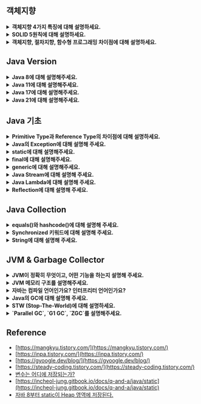 <!--
<details>
  <summary><b></b></summary>

  ---

  <details>
    <summary></summary>
  </details>
</details> 
-->

## 객체지향
<details>
  <summary><b>객체지향 4가지 특징에 대해 설명하세요.</b></summary>

  - 객체지향 4가지 특성 중 적용한 특성이 있나요?
  - 오버로딩과 오버라이딩 차이점에 대해 설명하세요.
  - 클래스, 객체, 인스턴스 차이에 대해 설명하세요.
  - 접근 제어자에 대해 설명하세요.
  - 추상 클래스와 인터페이스 차이점에 대해 설명하세요.
  - 본인은 어떤 기준으로 추상 클래스와 인터페이스를 사용하는지 알려주세요.
</details>
<details>
  <summary><b>SOLID 5원칙에 대해 설명하세요.</b></summary>

  - SOLID 원칙에서 가장 중요하다고 생각하는 원칙이 있나요?
  - DIP를 적용해본 경험이 있나요?
</details>
<details>
  <summary><b>객체지향, 절차지향, 함수형 프로그래밍 차이점에 대해 설명하세요.</b></summary>

  - 자바의 함수형 프로그래밍 예시를 설명하세요.
  - 일급 객체에 대해 설명하세요.
</details>

## Java Version

<details>
  <summary><b>Java 8에 대해 설명해주세요.</b></summary>

</details>
<details>
  <summary><b>Java 11에 대해 설명해주세요.</b></summary>

</details>

<details>
  <summary><b>Java 17에 대해 설명해주세요.</b></summary>

</details>

<details>
  <summary><b>Java 21에 대해 설명해주세요.</b></summary>

  - Virtual Thread에 대해 설명해주세요.
</details>

## Java 기초

<details>
  <summary><b>Primitive Type과 Reference Type의 차이점에 대해 설명하세요.</b></summary>

  - Wrapper Class에 대해 설명하세요.
  - Call By Reference와 Call By Value에 대해 설명하세요.
</details>
<details>
  <summary><b>Java의 Exception에 대해 설명해 주세요.</b></summary>

  ![image](https://github.com/HyuckJuneHong/Tech-Interview/assets/31675711/56efe881-6e81-4275-8d1b-d55b7c674c34)
  > [그림 출처](https://velog.io/@agugu95/java-exception-and-error)

  ---

  <details>
    <summary>프로그래밍의 오류 종류는 무엇이 있을까요?</summary>

    - 컴파일 에러
      - 컴파일 시 발생하는 에러입니다.
      - 컴파일 단계에서 오류 발견 시, 컴파일러가 에러 메시지를 출력해주는 에러를 말합니다.
    - 런타임 에러
      - 실행 시 발생하는 에러입니다.
      - 컴파일 문제가 없더라도, 프로그램 실행 중에 에러가 발생해 잘못된 결과를 얻거나, 
        외부적인 요인으로 프로그램이 비정상 종료되는 에러를 말합니다.
    - 논리적 에러
      - 실행은 되지만, 의도와 다르게 동작하는 에러입니다.
      - 일종의 버그라고 할 수 있습니다.
      - 실행 및 작동에 아무 문제가 없지만, 결과가 예상과 다른 에러입니다.
  </details>
  <details>
    <summary>Error와 Exception의 차이점에 대해 설명해주세요.</summary>

    자바에서의 오류는 프로그램 실행 중 어떤 원인에 의해 오작동 혹은 비정상 종료되는 경우를 프로그램 오류라고 합니다.
    자바에서 이 오류가 Error(에러)와 Exception(예외)로 나뉘는데, 메모리 부족같은 복구할 수 없는 오류를 에러라고 하고
    NPE와 같이, 예측해서 상황에 맞게 처리할 수 있는 오류를 예외라고 합니다.
    
    - 에러(Error)
      - 시스템이 종료되어야할 수준과 같이 수습할 수 없는 심각한 문제입니다.
      - 이는 개발자가 미리 예측하여 방지할 수 없습니다.
      - Ex) StackOverflowError : 호출의 깊이가 깊어지거나, 재귀가 지속되어 stack overflow 발생 시, 던지는 에러입니다.
      - Ex) OutOfMemoryError : JVM이 할당한 메모리 부족으로 더 이상 객체를 할당할 수 없을 때 던지는 에러입니다.
                               이는, GC에 의해 추가적인 메모리가 확보되지 못하는 상황이기도 합니다.
    - 예외(Exception)
      - 이는 개발자가 미리 예측해서 상황에 맞는 예외처리를 할 수 있습니다.
      - 예외는 오류와 다르게 개발자가 임의로 예외를 던질 수 있습니다.
      - 예외는 RuntimeException과 Exception으로 나뉩니다.
      - Ex) NullPointerException : 객체가 필요한 경우에 null을 사용하려고 시도한 경우 던지는 예외입니다.
      - Ex) IllegalArgumentException : 메서드가 허가되지 않거나 부적절한 Argument를 받았을 때, 던지는 예외입니다.
    
    - 공통점
      - 오류나 예외 모두 Object 클래스를 상속 받는 Throwable 클래스를 상속 받습니다.
      - Throwable 객체는 오류나 예외에 대한 메시지를 담고, 예외가 연결될 때 해당 예외의 정보를 기록합니다.
        이를 위해, Throwable 클래스에는 getMessage()와 printStackTrace() 함수가 구현되어 있습니다.
  </details>
  <details>
    <summary>CheckedException, UncheckedException 의 차이에 대해 설명해 주세요.</summary>

    - CheckedException (컴파일 에외 클래스들)
      - 예외 처리하지 않을 시, 컴파일되지 않기 때문에, 예외 처리가 필수입니다.
      - JVM 외부와 통신(네트워크, 파일 시스템 등) 시, 주로 사용됩니다.
      - RuntimeException을 상속받지 않는 모든 예외를 말합니다.
      - Ex) IOExceptiom, SQLException 등
    - UncheckedException (런타임 예외 클래스들)
      - 예외 처리하지 않아도, 컴파일이 가능합니다.
      - RuntimeException을 상속받는 모든 예외입니다.
      - Ex) NPE, IndexOutOfBoundException 등
  </details>
  <details>
    <summary>예외 처리(Exception Handling)를 하는 방법에 대해 설명해 주세요.</summary>

    - `try-catch`문으로 감싸서 복구 및 전환하거나, Throws로 던져서 회피하여 처리할 수 있습니다.
      1. 예외 복구 전략 : try-catch를 사용해 예외가 발생해도 애플리케이션이 정상적으로 동작할 수 있도록 처리하는 전략
      2. 예외 회피 전략 : 예외 발생 시, throws를 활용해 호출된 부분으로 예외를 던져서 회피하는 전략
      3. 예외 전환 전략 : Checked Exception을 명확하게 어떤 문제가 발생하는 지 Unchecked Exception으로 전환하는 전략
  </details>
  <details>
    <summary>try-with-resource에 대해 설명하세요.</summary>

    try-with-resource는 try 블록이 끝날 때, 자동으로 자원을 해제해주는 기능입니다.

    - 보통 DB, Network, File 등과 같은 자원을 사용 후 자원을 해제해야 하는데, 실수 및 에러로 인해, 자원이 해제되지 않을 수 있습니다.
    - 이 `try-with-resource`문을 이용하면, try 블록이 끝나자마자 자동으로 할당된 자원을 해제해 줍니다.
    - 단, `try-with-resource`을 사용하려면, AutoCloseable 인터페이스를 구현하고 있어야 합니다.

    - 특징
      - 자원 반납에 의해 코드가 복잡해지던 문제를 해결
      - 실수 및 에러로 인해 자원을 반납하지 못하던 문제 해결
      - 에러 스택 트레이스가 누락되던 문제 해결
      - Java 7에 도입
  </details>
  <details>
    <summary>AutoCloseable, Closeable 차이점에 대해 설명하세요.</summary>

    이 둘은 거의 똑같은데, Closeable은 IOException으로 범위가 더 좁습니다. 
    하지만 Closeable이 AutoCLoseable보다 더 오래된 인터페이스입니다.
    때문에, Closeable 인터페이스 부모 인터페이스인 AutoCloseable을 추가함으로써, 
    하위 호환성을 달성함과 동시에 변경 작업에 대한 수고를 덜었습니다.
    만약, Closeable을 부모로 만들었다면, 기존에 이를 사용하던 클래스들을 모두 AutoCloseable로 수정해야 합니다.

    - Closeable
      - backward compatiblity를 유지하기 위해 남아 있습니다.
      - JDK 5에 도입되었습니다.
      - `void close() throws IOException`
      - AutoCloseable의 자식 인터페이스입니다.      
    - AutoCloseable
      - try-with-resources statement를 위해 도입 되었습니다.
      - JDK 7에 도입되었습니다.
      - `void close() throws Exception`
      - Closeable의 부모 인터페이스입니다.
  </details>
  <details>
    <summary>JVM에서 예외 처리하는 흐름을 설명하세요.</summary>

    1. 예외 발생
      - JVM은 예외 객체를 생성하고 예외를 발생시킨 메서드의 호출 스택을 추적합니다.
    2. 예외 객체 전파
      - JVM은 예외를 발생시킨 메서드에서 예외 처리 코드를 찾고, 없는 경우 예외 객체를 호출 스택에서 상위 메서드로 전파합니다.
      - 예외 처리 코드 : 프로그램의 갑작스런 종료를 막고, 정상 실행을 유지할 수 있는 코드, 예를 들어 try-catch
    3. 예외 처리
      - 예외 객체가 상위로 전파되면 catch 블록을 찾고 없다면, 예외를 다시 상위 메서드로 전파합니다.
    4. 예외 처리 실패
       - 상위에서도 catch가 없으면 JVM은 처리하지 못한 것으로 판단하고 해당 예외를 처리할 수 있는 DefaultExceptionHandler를 호출합니다.
    5. DefaultExceptionHandler 실행
       - 예외 객체에 대한 정보, 예외를 처리하거나 스냅샷 정보를 수집해 디버깅을 위한 정보로 제공합니다.   
  </details>
  <details>
    <summary>예외처리가 성능에 큰 영향을 미치나요? 만약 그렇다면, 어떻게 하면 부하를 줄일 수 있을까요? (답변 미작성)</summary>
  </details>

  ---
</details>
<details>
  <summary><b>static에 대해 설명해주세요.</b></summary>

  - 공유되는 변수나 메서드를 정의할 때 사용되는 키워드입니다. 즉, 정적(=클래스) 멤버인 정적 필드나 정적 메서드를 정의할 때 사용됩니다.
  - static은 런타임 시, 클래스 로더에 의해서 Method Area 혹은 Heap 영역에 클래스 메타 데이터 및 정적 변수로 적재됩니다.
  - Static 객체는 Java 8이전에 Permanent 영역, 이후에는 Heap 영역에서 관리됩니다.
  - 대부분의 static은 런타임에 적재되고 프로그램 종료까지 GC 대상이 아니지만, Java 8 이후부터 Static 객체는 Heap 영역에 저장되고 <br/>
    주소값은 metaspace에서 관리되기 때문에, 참조를 잃은 Static 객체는 GC 대상이 될 수 있습니다.

  ---

  <details>
    <summary>인스턴스 변수, static 변수와 static 메서드를 비교해 주세요.</summary>

    - 인스턴스 변수(non-static 변수)
      - 클래스 내에 선언된 변수를 말합니다.
      - 객체 생성 시마다 매번 새로운 변수가 생성됩니다.
      - 클래스 변수와 달리 공유되지 않습니다.
    - static 변수
      - 특정 클래스에서 공용으로 함께 사용할 수 있는 변수를 만들고자 하는 경우 사용됩니다.
      - 힙 영역이 아닌, 메서드 영역에 저장되며, 클래스 당 단 하나만 생성됩니다.
      - 접근의 경우 클래스, 인스턴스 둘 다 가능하지만, 클래스 접근을 권장합니다.
    - static 메서드
      - 인스턴스 변수가 별도로 필요하지 않고, 단순히 기능만 제공할 때 사용됩니다.
      - static 메서드 내에서는 static method와 static 변수만 사용 가능합니다.
  </details>
  <details>
    <summary>static 사용을 왜 지양해야 할까요?</summary>

    - `메모리가 낭비`됩니다.
      - 대부분의 static은 프로그램 실행 시점에 메모리에 할당하며, 프로그램 종료 시점까지 메모리에서 해제되지 않기 때문입니다.
    - `별도의 동기화 전략을 수립`해야 합니다.
      - static은 전역에서 접근이 가능하기 때문입니다.
      - 전역에서 접근 가능하므로, 가변보다는 불변으로 선언하는 것이 좋습니다.
      - 만약, 동시성을 제어해 Thread-safe하게 구현한다면 성능이 떨어지게 됩니다.
    - `런타임 다형성이 불가능`합니다.
      - static으로만 이뤄진 메서드를 사용하는 객체는 메모리를 할당해서 사용하지 않고 해당 메서드에 바로 접근하여 호출하기 때문입니다.
    - `객체 상태를 이용할 수 없습니다.`
      - 대부분 static은 프로그램 실행 시점에 메모리에 올라가므로, 정적 메서드 안에서 초기화되지 않은 필드를 사용하면, 문제가 생길 수 있습니다. 
        즉, 정적 메서드 안에선 정적 변수만 사용할 수 있습니다.
      - 반대로, 정적 메서드가 아닌 일반 메서드들은 객체 내의 상태를 통해 메서드를 구현해줄 수 있으므로 상태에 따라 다양한 구현이 가능합니다.
        즉, 객체 내에 정적 메서드가 많을 수록 외부 값에 의존하는 수동적인 객체가 됩니다.
    - `테스트하기가 어렵습니다.`
      - 정적 변수는 전역으로 관리되기 때문에, 프로그램 전체에서 이 필드에 접근하고 수정할 수 있습니다.
        즉, 해당 필드를 추론하기 어려워 테스트하기가 까다롭습니다.
  </details>
  <details>
    <summary>그렇다면, static은 어떤 시점에 사용해야 하고, 사용 시, 어떤 이점을 얻을 수 있나요?</summary>

    - 자주 사용되는 상수를 정의할 때 사용할 수 있습니다.
      - `private static final` 키워드를 이용해 불변 변수인 상수를 정의하여 메모리를 아낄 수 있습니다.
    - 유틸리티 클래스를 정의할 때 사용할 수 있습니다.
      - 인스턴스 메서드와 인스턴스 변수를 제공하지 않고, 데이터 처리만을 위한 정적 메서드인 유틸리티 클래스를 정의하여 유용하게 사용할 수 있습니다.
      - 즉, 객체 상태가 필요 없고 여러 객체에서 데이터를 처리하는 공통 로직이 필요할 때 사용할 수 있습니다.
      - 예를 들어, Java의 Math Class는 상수 외에 인스턴스 변수가 하나도 없고 오로지 계산을 위한 정적 메서드만 제공합니다.
  </details>
  <details>
    <summary>static이 저장되는 위치는 어디인가요?</summary>

    static으로 선언된 변수는 Class Variables 영역에 저장됩니다.
    만약, final이 함께 사용된다면, Constant Pool에 값이 복사되어 값 조회 시, 바로 조회하기 때문에, 성능을 높여줍니다.

    - Java 8 이전
      - 8 이전의 Heap을 보면 Permanent 영역이 존재하고 이 안에 클래스 메타 데이터, 정적 변수 등이 저장됩니다.
      - 이때, Permanent 영역은 Method Area에 해당하므로 Java 8 이전의 static 변수는 메소드 영역에 저장되는 것이 맞습니다.
    - Java 8 이후
      - 8 이후 힙은 Permanent 영역이 사라지고 해당 영역에서 관리하던 클래스 메타 데이터는 Heap 외부의 Metaspace라는
        네이티브 메모리에 관리되도록 바뀌었고, String Pool과 클래스 정적 변수는 Heap 영역에서 관리되도록 바뀌었습니다.
      - 즉, Java 8 이후부터 static은 Heap 영역에서 관리됩니다. (참고: string pool은 Java 7부터)

    - Permanent 영역
      - 클래스 내부의 메타 데이터를 저장하는 영역
      - Heap 영역에 속하며, Class, Method Meta Data, Static Object, Variable, Constant Pool 등을 관리
      - Java 8 이전에는 Method Area로 사용.
      - Java 8 이후 이 영역은 사라지고 Metaspace 영역으로 대체
    - Metaspace 영역
      - Java 8부터 생긴 영역으로 Permanent 영역이 관리하던 정보를 저장.
      - Permanent 영역과는 다르게 Native Memory 영역으로서 JVM이 아닌 OS에서 관리
      - Method Area이 이 영역에 속한다.

    - Class Metadata
      - Method Area에 저장되는 정보 단위
      - Class Metadata가 저장되는 Method Area(Metaspace)는 Heap 영역에서 관리되기 때문에, 
        static 변수를 참조하지 않는 상황이 오면 GC 대상이 될 수 있습니다.
      - 즉, Class Metadata가 GC 대상이 되면, 자동적으로 static 변수들도 GC 대상이 됩니다.
    - Method Area에 저장되는 정보
      - Type 정보 : name, sub class name, modifier 등
      - Field 정보 : type, modifier 등
      - Method 정보 : Construtor를 포함한 모든 메소드 메타 데이터
      - Runtime Constant Pool : Type, Field, Method의 모든 레퍼런스 정보
                                JVM은 이 영역을 통해, 실제 메모리 상 주소를 찾아 참조합니다.
      - Class Variable : static 키워드로 선언된 변수를 저장합니다. 
                         클래스 변수를 관리하는 곳이기 때문에, 모든 인스턴스에 공유되며 인스턴스 없이 접근이 가능합니다.
                         final static 변수는 상수로 치환되어 Method Area의 Constant Pool에 값을 복사합니다.
                         클래스를 사용하기 이전에 이 변수들은 미리 메모리를 할당 받습니다.
  </details>
  <details>
    <summary>static 키워드 동작 흐름을 설명해주세요.</summary>

    [정리]
      1-1. static만 선언된 경우 Class Variables 영역에 값을 참조합니다.
      1-2. static만 선언된 경우 동시성 이슈가 발생할 수 있습니다.
      1-3. thread-safe하게 한다면 성능 이슈가 발생합니다.
  
      2-1. static과 final로 선언된 경우, Constant pool 영역에 값을 참조합니다.
      2-2. thread-safe하고 성능 이슈도 발생하지 않게 됩니다.

      3-1. Constant Pool에 복사된 값이 수정이 일어나면 Class Metadata를 갱신해야하기 때문에, 가변 변수는 따로 관리합니다.
      3-2. lazy-loading으로 static 변수 초기화 시점을 조절해 메모리를 효율적으로 사용할 수 있습니다.

    [static 키워드만 사용된 변수 호출 동작 흐름]
      - 메모리 할당 및 초기화 단계
        1. 클래스로더에 의해 메모리를 할당받고 static initializer에 의해 값을 초기화합니다.
        2. 메모리 영역의 Class Variable 영역에 변수값이 저장됩니다.
        3. 클래스의 Constant Pool에 Class Variable의 참조 값이 저장됩니다.
      - 호출 단계
        1. Constant Pool의 메모리 공간의 시작 지점을 조회합니다.
        2. Constant Pool에 저장된 참조 값을 읽습니다.
        3. Class Variables에서 실제 값을 읽습니다.
    [static과 final 키워드가 사용된 변수 호출 동작]
      - 메모리 할당 및 초기화 단계
        1. 선언된 변수는 메모리를 할당받고 static initializer에 의해 값을 초기화합니다.
        2. 메모리 영역의 Class Variable 영역에 실제 값이 저장됩니다.
        3. 클래스의 Constant Pool에 Class Variable의 실제 값이 복사됩니다.
      - 호출 단계
        1. Constant Pool의 메모리 공간의 시작 지점을 조회합니다.
        2. Constant Pool에 저장된 실제 값을 읽습니다.
    [왜, 차이가 발생할까?]
      - Constant Pool에 복사된 값을 수정하는 연산이 진행되면, Class Metadata를 갱신해야 하고,
        데이터 정합성을 위해 생기는 락에 의해 성능이 떨어질 수 있기 때문입니다.
      - 즉, 변경 가능성이 있는 변수를 따로 관리한다고 볼 수 있습니다.
    [static 변수가 바로 초기화되지 않는 상황]
      - static 변수들이 초기화되는 시점은 항상 클래스의 인스턴스가 생성되는 시점이라고 볼 수 없습니다.
        즉, static 변수를 Lazy Loading해 효율적으로 메모리를 사용할 수 있습니다.
      - 예를 들어, static 메서드는 호출 시점에 초기화되는 방식을 이용해 static variables가 선언된 inner class 인스턴스 생성을 제어하면,
        static 변수의 초기화 시점을 원하는 순간으로 조절할 수 있습니다.
  </details>
  <details>
    <summary>Java 8이후로 Heap의 Permanent(PermGen) 영역이 Native Memory 영역의 Metaspace로 대체된 이유는? </summary>
    
    - 결론부터 말씀드리면, OOM(OutOfMemory) 에러의 발생 가능성을 줄이기 위해서입니다.
    - PermGen은 고정 메모리 사이즈를 가지고 있기 때문에, MAX 값이 반드시 설정해야 해서 메모리 관리의 불편함이 있었습니다.
      만약, MAX 값을 설정하지 않으면 Default 값이 설정됩니다.
    - 어쨌든, 이 MAX 값을 넘어서는 순간, OOM이 발생하는데, 이 문제점을 해결하기 위해 Metaspace로 대체된 것입니다.
    - Metaspace의 메모리 MAX 값은 기본값이 64 bit Integer의 최댓값이기 때문에, 특별한 경우가 아닌 이상 신경쓰지 않아도 됩니다.
  </details>
  <details>
    <summary>컴파일 과정에서 static 이 어떻게 처리되는지 설명해주세요.</summary>

    - static 키워드가 붙은 멤버는 클래스 로딩 시점(런타임 시점)에 메모리에 할당됩니다.
    - 이는 컴파일 과정에서 이뤄지는 것이 아닌 JVM이 클래스를 로딩하고 초기화하는 과정에서 이뤄집니다.
    - static 키워드가 붙은 멤버는 클래스 레벨에서 관리되기 때문에, 해당 클래스의 모든 인스턴스에서 동일한 멤버에 접근할 수 있습니다.
  </details>
  <details>
    <summary>main 메서드가 static인 이유를 아시나요?</summary>
    
    - 프로그램 실행 순간에 메모리에 할당되어야 하고 GC의 정리 대상이 되어서는 안되기 때문입니다.
  </details>
  
  ---
</details>
<details>
  <summary><b>final에 대해 설명해주세요.</b></summary>

  - 자바에서 불변성을 확보할 수 있도록 제공하는 키워드입니다.
    - final Variables, Arguments : 불변값이 되도록 합니다.
    - final Class : 상속받지 못하도록 합니다.
    - final Method : 오버라이딩이 되지 못하도록 합니다.
    
  ---
  
  <details>
    <summary>final 키워드를 사용하면, 어떤 이점이 있나요?</summary>

    - 최초 할당 후 해당 값을 변경할 수 없어 안정성을 높이고, 버그를 방지할 수 있습니다.
  </details>
  <details>
    <summary>Effective Final 키워드에 대해 아시나요?</summary>

    - 변수에 final 키워드를 사용하지 않아도 초기화 후 변경되지 않는 변수라면, 컴파일러가 final 변수로 인식하는 것을 말합니다.
    - 이는 Lambda가 final을 명시하지 않은 지역 변수를 사용할 수 있도록 하기 위해 Java 8이후로 도입된 기능입니다.
  </details>
  <details>
    <summary>익명 클래스나 람다 표현식에서 외부 지역변수를 참조할 때, final 혹은 effective final이어야 하는 이유가 있나요?</summary>

    - 멀티 스레드에서는 지역 변수를 사용하는 스레드와 람다식을 사용하는 스레드가 다를 수 있습니다.
      예를 들어, 지역변수는 클래스 변수나 인스턴스 변수와는 달리, 각 스레드의 스택 프래임에 독립적으로 생성됩니다.
      즉, 다른 스레드를 사용하는 람다식에선 해당 지역변수의 최신값을 동기화할 수 있어서 변경 가능성이 없어야 합니다.
  </details>
  <details>
    <summary>final은 완벽한 불변을 보장하나요?</summary>

    - 아닙니다. final은 변수의 재할당은 막지만, 참조하고 있는 객체 내부 상태의 불변은 보장하지 못합니다.
      예를 들어, final 키워드로 ArrayList 타입의 변수를 선언해도 add() 메서드를 통해 내부에 값을 추가할 수 있습니다.
  </details>
  <details>
    <summary>그렇다면, 어떻게 불변성을 보장할까요?</summary>

    - 객체의 경우에는 생성자를 통해 값을 주입받도록 합니다.
    - 컬렉션의 경우에는 Unmodifiable Collection을 활용하거나 직접 복사해서 사용하는 것도 하나의 방법입니다.
  </details>
  <details>
    <summary>컴파일 과정에서, final 키워드는 다르게 취급되나요?</summary>

    - final 키워드가 붙은 변수는 컴파일러에 의해 한 번만 초기화될 수 있음을 표시하는 것입니다.
      즉, 이는 불변성을 보장하는 키워드입니다. 
    - 예를 들어, 해당 키워드 사용 시, 해당 변수가 한 번 초기화 된 후 다시 값을 변경하는 코드가 있는 지 검사 후,
      있다면 컴파일 에러가 발생합니다.
  </details>
  <details>
    <summary>finally와 finalize 용어도 간단하게 설명해주세요.</summary>

    - finally는 try-catch 블록이 종료될 때, 실행될 코드 블록을 정의하기 위해 사용합니다.
    - finalize는 GC가 더 이상 참조하지 않는 객체를 메모리에서 삭제하겠다고 결정하는 순간 호출됩니다.
  </details>

  ---
</details>
<details>
  <summary><b>generic에 대해 설명해주세요.</b></summary>

  - 타입을 클래스 내부에서 지정하는 것이 아닌 외부에서 사용자에 의해 지정하는 기능입니다.
  - 예를 들어, 변수 선언 시 타입을 지정해주듯, 재네릭은 객체에 타입을 지정해주는 것입니다.
  - 이 기능은 JDK 1.5에 추가된 Spec입니다.
  
  <details>
    <summary>제네릭 사용 이유 및 이점믈 설명해주세요.</summary>

    - JDK 1.5 이전에는 여러 타입을 다루기 위해 인수나 반환값으로 Object 타입을 사용했었습니다.
        하지만, 이 방식은 Object 타입 객체를 다시 원하는 타입으로 일일히 타입 변환을 해야하고 
        런타임 에러가 발생할 가능성도 존재했습니다.

    - 컴파일 단계에 타입 검사를 통한 예외 방지
      - 제네릭은 컴파일 시점에서 클래스나 메서드를 정의할 때, 타입 파라미터로 객체의 서브 타입을 지정해줌으로써,
        잘못된 타입이 사용될 수 있는 문제를 컴파일 단계에서 찾을 수 있습니다.
    - 불필요한 캐스팅을 없애 성능 향상
      - 미리 타입을 지정 및 제한해놓기 때문에 형변환의 번거로움을 줄일 수 있습니다.
      - 또한, 타입 검사에 들어가는 메모리를 줄일 수 있고 더불어 가독성도 좋아집니다.
  </details>
  <details>
    <summary>제네릭 사용 시, 주의사항 및 단점을 말씀해주세요. (답변 미작성)</summary>

  </details>
  <details>
    <summary>와일드 카드 문법에서 extends와 super 키워드는 어디서 사용될 수 있을까요? (답변 미작성)</summary>

  </details>
  <details>
    <summary>제네릭 타입 소거 컴파일 과정에 대해서 아시나요? (답변 미작성)</summary>

  </details>
</details>
<details>
  <summary><b>Java Stream에 대해 설명해 주세요.</b></summary>

  - Java 8에 추가된 것으로 데이터를 쉽게 필터링, 변환, 집계할 수 있는 기능입니다.
  - 이는 선언형으로 컬렉션 데이터를 간결하고 가독성 좋게 처리가 가능합니다.

  ---

  <details>
    <summary>스트림의 특징을 말해주세요.</summary>

    - 파이프라이닝
      - 스트림 연산끼리 연결하여 커다란 파이프라인을 구성할 수 있습니다.
      - 대부분의 스트림 연산은 자신을 반환하기 때문에 파이프라이닝이 가능합니다.
    - 내부 반복
      - 명시적으로 반복자를 통해 반복하지 않고, 스트림 내부에서 일어나는 반복을 수행합니다.
      - 즉, for 혹은 while을 사용하지 않아도 됩니다.
  </details>
  <details>
    <summary>스트림의 연산과 흐름에 대해 설명하세요.</summary>

    - 중간 연산
      - 스트림을 연결할 수 있는 연산을 말합니다.
      - Ex) filter, sorted, map 등처럼 다른 스트림을 반환합니다.
    - 최종 연산
      - 스트림을 닫는 연산을 말합니다.
      - Ex) void, array, list 등 스트림 외의 값을 반환합니다.
    - 흐름
      1. 가장 먼저 소스를 지정합니다.
      2. 이후 중간 연산을 연결해 파이프라인을 구성합니다.
      3. 파이프라인을 실행하여 최종 연산으로 결과값을 반환합니다.
  </details>
  <details>
    <summary>Stream과 foreach 기능에 대해 설명해주세요.</summary>

    - 이는 모두 순회하는 기능으로 강제 종료가 불가능합니다.
    - foreach 내부에서 로직이 추가되면 동시성이나 가독성이 떨어집니다.
  </details>
  <details>
    <summary>Stream과 for ~ loop의 성능 차이를 비교해 주세요. (답변 미작성)</summary>
  </details>
  <details>
    <summary>Stream은 병렬처리 할 수 있나요? (답변 미작성)</summary>
  </details>

  ---
</details>
<details>
  <summary><b>Java Lambda에 대해 설명해 주세요.</b></summary>

  - 함수를 하나의 식으로 표현하는 기능을 말합니다.
  - 이 기능은 익명 함수를 지칭합니다. 이는 이름이 없는 함수를 의미하며, 일급 객체라는 특징을 가지고 있습니다.
  - 추가적으로 람다식 내부에서 사용되는 지역 변수는 상수로 간주되고 람다 변수명은 다른 변수명과 중복될 수 없습니다.

  ---
  
  <details>
    <summary>람다의 장/단점을 설명하세요.</summary>

    - 장점
      - 코드를 간결하게 만들고 식 자체에 의도가 명확해 가독성을 높입니다.
      - 함수를 만드는 과정없이 한 번에 처리할 수 있어 생산성이 높아집니다.
      - 병렬 프로그래밍에 용이합니다.
    - 단점
      - 만든 함수는 재사용이 불가능합니다.
      - 디버깅이 어렵습니다.
      - 재귀로 만들 경우 부적합합니다.
  </details>
  <details>
    <summary>일급 객체란 무엇인가요?</summary>

    - 다른 객체들이 적용 가능한 연산을 모두 지원하는 객체를 의미합니다. 즉, 함수를 값으로 사용할 수 있어야 합니다.
    - 예를 들어, 변수나 데이터에 담을 수 있고, 파라미터 전달 가능 및 반환값으로 사용이 가능해야 합니다.
  </details>
  <details>
    <summary>함수형 인터페이스에 대해 설명해 주세요.</summary>

    - 함수를 일급 객체처럼 이용할 수 있도록 해주는 어노테이션입니다.
      - Supplier T : 매개변수 없이 반환 값만을 갖는 함수형 인터페이스
      - Consumer T : 객체 T를 받아 사용하며 반환 값이 없는 함수형 인터페이스
      - Function T, R : 객체 T를 받아 처리 후 R로 반환하는 함수형 인터페이스
      - Predicate T : 객체 T를 받아 처리 후 Boolean을 반환하는 함수형 인터페이스
  </details>
  <details>
    <summary>익명 클래스나 람다 표현식에서, 주의해야할 점을 말해주세요.</summary>

    - final이거나 effective final인 경우에만 참조할 수 있습니다.
      그렇지 않은 경우, 동시성 문제가 생길 수 있기 때문에, 컴파일러 단계에서 에러가 발생합니다.
    - 람다 표현식은 익명 클래스 구현체와 달리 쉐도잉하지 않습니다. 
      예를 들어, 익명 클래스는 새로운 영역을 만들지만, 람다는 람다를 감싸고 있는 영역과 같습니다.
  </details>
  
  ---
</details>
<details>
  <summary><b>Reflection에 대해 설명해 주세요.</b></summary>

  - 클래스의 구체적인 타입을 알지 못해도 해당 클래스에 접근할 수 있도록 해주는 자바 API 기능입니다.
  - 이 기능은 자바 컴파일 단계에 타입을 결정하기 때문에 Object 객체로 타입이 결정된 변수는 그에 대한 인스턴스 변수와 메서드만 사용이 가능합니다.

  ---

  <details>
    <summary>의미만 들어보면 리플렉션은 보안적인 문제가 있을 가능성이 있어보이는데, 어떻게 방지할 수 있을까요? (답변 미작성)</summary>
  </details>
  <details>
    <summary>리플렉션의 장/단점에 대해 설명하세요.</summary>

    - 장점
      - 런타임 시점에 클래스 인스턴스를 생성하고 접근 제어자와 관계없이, 
        필드와 메서드에 접근해 필요한 작업을 수행할 수 있는 유연성을 가집니다.
    - 단점
      - 캡슐화가 깨집니다.
      - 런타임 시점에 클래스를 분석하기 때문에, 존재하지 않는 클래스명의 경우 실행 시에 오류가 발생합니다.
      - JVM 최적화가 불가능합니다.
        - 일반적으로 메서드는 컴파일 단계에 분석된 클래스를 활용하는데, 리플렉션은 런타임 시점에 클래스를 분석해 속도가 느립니다.
        - JIT 컴파일러는 클래스 타입을 모르기 때문에, 매번 명시된 클래스 타입이 맞는지, 생성자가 존재하는 지 검증해야 합니다.
  </details>
  <details>
    <summary>실제로 어디서 리플렉션이 활용되고 있을까요?</summary>

    - 스프링 컨테이너인 BeanFactory
      - 빈은 애플리케이션 실행 후 런타임에 객체가 호출될 때, 동적으로 객체의 인스턴스를 생성합니다.
      - 예를 들어, 스프링에서 @Controller, @Service 같은 어노테이션을 붙이면 BeanFactory에서 해당 어노테이션이 붙은 클래스를 생성하고 관리합니다.
      - 즉, 리플렉션을 통해 클래스의 인스턴스를 생성하고 필요한 필드를 주입해 BeanFactory에 저장하여 사용하는 것을 알 수 있습니다.
    - Spring Data JPA
      - 리플렉션 API로는 생성자의 인자 정보는 가져올 수 없습니다.
      - 때문에, 리플렉션 API를 활용하는 JPA에서는 동적으로 객체 생성 시, Entity에 기본 생성자가 반드시 있어야만, 객체를 생성할 수 있습니다.
    - Dynamic Proxy
      - Dynamic Proxy는 런타임 시점에 프록시 클래스를 만들어줍니다.
      - Dynamic Proxy는 JDK에서 지원하는 프록시를 생성합니다.
      - Dynamic Proxy는 리플렉션 API를 사용합니다.
      - invocationHandler를 구현한 invoke() 메서드를 정의해야 합니다.
      - 인터페이스가 반드시 있어야 합니다.
  </details>
  <details>
    <summary>그렇다면, 리플렉션을 언제 활용할 수 있을까요? </summary>

    1. 동적으로 클래스를 사용해야 하는 경우
      - 코드 작성 시점에 어떤 클래스를 사용해야할 지 몰라서, 런타임에 클래스를 가져와야하는 상황에 사용할 수 있을 것 같습니다.
      - 예를 들어, 스프링의 어노테이션이 있습니다.
    2. Jackson, GSON 등의 JSON 직렬화 라이브러리
    3. private인 메서드에 대한 테스트 코드를 작성해야 하는 경우
  </details>
  <details>
    <summary>Dynamic Proxy에 대해 설명해 주세요.</summary>

    - 동적으로 프록시 인스턴스를 만들어 등록하는 방법을 말합니다.
    - 이는 InvocationHandler를 구현하여 invoke() 메서드를 오버라이딩하고 method.invoke()를 통해 기존 클래스 메서드를 실행합니다.
    - 동적 프록시는 반드시 타입을 클래스가 아닌 인터페이스를 파라미터로 넣어야 합니다.
  </details>
  <details>
    <summary>Dynamic Proxy 동작 과정에 대해 설명해 주세요. (답변 미작성)</summary>
  </details>
  
  ---
</details>

## Java Collection

<details>
  <summary><b>equals()와 hashcode()에 대해 설명해 주세요.</b></summary>

  - equals()
    - Object의 equals()의 경우 객체의 참조값이 동일한 지 비교합니다.
    - 동등성 비교를 위해서는 equals() 메서드를 오버라이딩해서 사용해야 합니다.
    - String과 특정 클래스들은, 이미 내부에서 주소값이 아닌 내용을 비교하도록 오버라이딩되어 있습니다.
  - hashcode()
    - Object의 hashcode()는 각 객체의 주소 값을 해싱하여 해시 코드를 만든 후 반환합니다.
    - equals()의 결과가 true인 경우 두 객체의 해시코드는 반드시 같아야 합니다.
    - equals()의 결과가 false의 경우 두 객체의 해시코드가 꼭 다를 필요는 없습니다. <br/>
      단, 달라야 해시 테이블 성능이 좋아집니다.
    
  ---

  <details>
    <summary>동등성과 동일성을 비교해주세요.</summary>

      - 동일성
        - 객체 주소를 비교합니다.
      - 동등성
        - 값 자체를 비교합니다.
  </details>
  <details>
    <summary>hashcode() 를 정의해야 한다면, 어떤 점을 염두에 두고 구현할 것 같으세요?</summary>

    - equals 비교에 사용되는 핵심 필드들을 이용해 hashcode()를 반환하도록 구현할 것 같습니다.
      - 핵심 필드가 변경되지 않았다면, 해시 코드 값을 일관되게 반환하도록 할 것 같습니다.
      - equals()가 true이면 hashcode() 반환값도 동일하도록 구현할 것 같습니다.
  </details>
  <details>
    <summary>equals() 를 재정의해야 할 때, 어떤 점을 염두에 두어야 하는지 설명해 주세요.</summary>

    1. 반사성) null 이 아닌 모든 참조값 x에 대해 : x.equals(x) == true
    2. 대칭성) null 이 아닌 모든 참조값 x,y에 대해 : x.equals(y) == true -> y.equals(x) == true
    3. 추이성) null 이 아닌 모든 참조값 x,y,z에 대해 : x.eqauls(y) == true && y.equlas(z) == true -> x.eqauls(z) == true
    4. 일관성) null 이 아닌 모든 참조값 x,y에 대해 : 반복해서 호출했을 때, 항상 x.equals(y) == true 또는 x.equals(y) == false
    5. null-아님) null이 아닌 모든 참조값 x, y에 대해 : x.equals(null) == false
  </details>
      
  ---
</details>
<details>
  <summary><b>Synchronized 키워드에 대해 설명해 주세요.</b></summary>

  - 자바에서 제공하는 것으로 특정 코드 블록 및 메서드 영역에 하나의 스레드만 접근할 수 있도록 하여, 스레드 간에 동기화를 제공하는 기능입니다.

  ---
  
  <details>
    <summary>Synchronized 키워드가 어디에 붙는지에 따라 의미가 약간씩 변화하는데, 각각 어떤 의미를 갖게 되는지 설명해 주세요.</summary>

    - 메서드
      - 메서드 전체를 임계 영역으로 지정합니다.
      - 즉, 쓰레드는 해당 키워드가 붙은 메서드가 호출된 시점부터 해당 메서드가 포함된 객체의 락을 얻어, 
        작업을 수행하다가 메서드 종료 시, 락을 반환합니다.
    - 특정 코드 블록
      - 이 블록 영역 안으로 들어가면서 쓰레드는 지정 객체의 락을 얻고 이 블럭을 벗어나면 락을 반환합니다.
  </details>
  <details>
    <summary>효율적인 코드 작성 측면에서, Synchronized는 좋은 키워드일까요? (답변 미작성)</summary>
  </details>
  <details>
    <summary>Synchronized 를 대체할 수 있는 자바의 다른 동기화 기법에 대해 설명해 주세요. (답변 미작성)</summary>
  </details>
  <details>
    <summary>Thread Safe란 무엇인가요?</summary>

    - 멀티 쓰레드 프로그래밍에서 여러 스레드로부터 동시에 접근이 이뤄져도 프로그램 실행에 문제가 없는 것을 의미합니다.
    - 이를 위해 한 쓰레드가 특정 작업을 끝마치기 전까지 다른 쓰레드에 의해 방해받지 않도록 임계영역과 잠금 개념이 도입되었습니다.
      - 임계 영역 : 공유 데이터를 사용하는 코드 영역
      - 잠금 : 공유 데이터를 사용하는 코드 영역을 잠금하여 락을 획득
      - 쓰레드 동기화 : 임계 영역 설정 후 락을 획득한 하나의 쓰레드만 영역 내 코드를 수행하고 수행을 마치면 락 반납 후 다음 쓰레드가 락을 획득합니다.
  </details>
  <details>
    <summary>Thread Local에 대해 설명해 주세요. </summary>

    - 스레드 영역에 변수를 설정해 특정 스레드가 실행하는 모든 코드에서 설정된 변수값을 사용할 수 있게 하는 기능입니다.
    - Ex) Spring SecurityContextHolder
  </details>
  <details>
    <summary>Volatile에 대해 설명해주세요.</summary>

    - 원자성은 보장할 수 없지만, 가시성을 보장하는 기능입니다.
  </details>
  <details>
    <summary>가시성이란 무엇인가요?</summary>

    - 가시성
      - 한 쓰레드에서 공유 자원을 변경한 결과가 다른 쓰레드에서 확인할 수 있는 것을 의미합니다.
    - 원자성
      - 명령이 수행되는 동안 다른 쓰레드에서 접근이 불가능하게 만들어 동시 접근 문제를 보장하는 것을 의미합니다.
  </details>
  <details>
    <summary>Atomic에 대해 설명해주세요.</summary>

    - synchronized 키워드의 성능 저하 문제를 해결하기 위해 고안된 방법입니다.
    - 원자성을 보장하는 변수를 의미합니다.
  </details>
  <details>
    <summary>AtomicInteger에 대해 설명해주세요. (답변 미작성)</summary>
  </details>
  
  ---
</details>
<details>
  <summary><b>String에 대해 설명해 주세요.</b></summary>

  - String은 문자열을 저장하는 자료형으로 불변합니다. 즉, 할당된 공간이 변하지 않는 '불변' 문자열 자료형입니다.
  - String 객체의 내부 구성 요소에는 value 값이 상수(final)로 되어있습니다.
    
  ---

  <details>
    <summary>자바에서 String을 불변으로 설정한 이유를 아시나요?</summary>
    
    - 캐싱
      - String을 불변하게 함으로써 String pool에 각 리터러 문자열의 하나만 저장합니다.
      - 이는 다시 사용하거나 캐싱에 이용 가능하며 이로 인해 힙 공간을 절약할 수 있다는 장점이 있습니다.
    - 보안
      - 예를 들어, 데이터베이스 사용자 이름, 암호는 데이터베이스 연결을 수신하기 위해 문자열로 전달되는데, 
        만일 문자열 값이 변경이 가능하다면 참조 값을 변경하여 보안 문제를 일으킬 수 있습니다.
    - 동기화
      - 불변함으로써, 동시에 실행되는 여러 스레드에서 안정적이게 공유가 가능합니다.
  </details>
  <details>
    <summary>String, StringBuffer, StringBuilder 차이점을 설명해주세요.</summary>

    - String
      - String 클래스는 Immutable Object입니다.
      - 문자열을 연결하거나 수정할 때마다 새로운 String 객체가 생성되므로 메모리 사용량이 증가할 수 있습니다.
      - 불변 객체이기 때문에, 멀티스레드 환경에서 안전합니다.
    - StringBuilder
      - String과 같이 문자열을 다루지만, 객체 공간이 부족해지는 경우 버퍼 크기를 유연하게 늘려주는 Mutable Object입니다.
      - 내부 버퍼에 문자열을 저장하고 그 안에서 추가, 삭제, 삭제 작업을 할 수 있습니다.
      - 한 번 생성 시, 불변 특성으로 인해 매 연산마다, 새로운 인스턴스를 생성하는 String과 달리 가변성을 가지기 때문에, 동일 객채 내에서 크기 변경이 가능합니다.
      - String은 euqals()로 값 비교가 가능하지만 이는 equals를 오버라이딩하지 않아 비교가 불가능합니다. 즉, toString()으로 꺼낸 후 비교해야 합니다.
      - 멀티스레드 환경에서 안전하지 않지만, 단일 스레드 환경에서는 StringBuffer보다 StringBuilder를 사용하는 것이 더 효율적입니다.
    - StringBuffer    
      - String과 같이 문자열을 다루지만, 객체 공간이 부족해지는 경우 버퍼 크기를 유연하게 늘려주는 Mutable Object입니다.
      - 내부 버퍼에 문자열을 저장하고 그 안에서 추가, 삭제, 삭제 작업을 할 수 있습니다.
      - 한 번 생성 시, 불변 특성으로 인해 매 연산마다, 새로운 인스턴스를 생성하는 String과 달리 가변성을 가지기 때문에, 동일 객채 내에서 크기 변경이 가능합니다.
      - String은 euqals()로 값 비교가 가능하지만 이는 equals를 오버라이딩하지 않아 비교가 불가능합니다. 즉, toString()으로 꺼낸 후 비교해야 합니다.
      - 메서드 내에서 synchronized 키워드를 사용해 동기화를 지원하기 때문에, 멀티스레드 환경에서 안전하게 사용할 수 있습니다.
  </details>
  <details>
    <summary>Immutable Object에 대해 설명해주세요.</summary>

    - 객체 생성 이후 내부 상태가 변하지 않는, 변경할 수 없는 객체를 의미합니다.
    - 대표적으로 String, Integer, Wrapper 클래스가 있습니다.
    - 불변 객체는 내부 상태를 변경하는 메서드를 제공하지 않거나 방어적 복사를 통해 데이터를 제공합니다.
  </details>
  <details>
    <summary>Immutable Object의 장점을 말해주세요.</summary>

    - Thread-safe하여 동기화를 고려하지 않아도 됩니다.
    - 값이 덮어씌워지는 문제가 없고 항상 동일한 값 보장합니다.
    - 내부 상태의 변경이 없기 때문에 Cache, Map, Set 등의 요소로 활용하기에 적합합니다.
    - 요소가 변경되지 않기 때문에 갱신 작업이 필요 없습니다.
    - 외부에서 객체에 대해 변경할 수 없기에 안정성이 높고 신뢰성이 높습니다.
    - 가비지 컬렉션의 성능을 높일 수 있음.
    
    [Oracle]
      - 객체 생성에 대한 비용은 과대 평가 되고 있습니다. -> 불변 객체를 이용한 효율로 충분히 상쇄 가능합니다.
      - 불변 객체를 새로 생성한다 해서 GC에서 생명주기가 짧은 객체를 처리하는 것은 부담되지 않는 일입니다.
      - 불변 객체를 이용하면 불변객체 내부의 객체에 대해서는 GC 스캔 대상에 제외됩니다.
  </details>
  <details>
    <summary>`String a = ""`과 `String a = new String("")`의 차이점을 설명해주세요.</summary>

    - 리터럴 방식 : String a = ""
      - 이 방식으로 생성할 경우 Method Area 안의 Constant Pool에 저장되며,
        동일한 문자열 리터럴이 여러 곳에 사용되어도 하나의 인스턴스만 존재합니다.
    - 생성자 방식 : new String("")
      - 이 방식은 새로운 객체가 생성되므로 Constant Pool이 아닌 Heap 영역에 새로운 객체가 할당되는 방식이기 때문에,
        성능상 좋지 못합니다.
  </details>

  ---
</details>

## JVM & Garbage Collector

<details>
  <summary><b>JVM이 정확히 무엇이고, 어떤 기능을 하는지 설명해 주세요.</b></summary>

  - JDK, JRE, JVM 차이점을 설명해주세요.
  - 자바 말고 다른 언어는 JVM 위에 올릴 수 없나요?
  - JVM 계열 언어를 일반적으로 컴파일해서 사용할 순 없나요?
  - VM을 사용함으로써 얻을 수 있는 장점과 단점에 대해 설명해 주세요.
  - JVM과 내부에서 실행되고 있는 프로그램은 부모 프로세스, 자식 프로세스 관계를 갖고 있다고 봐도 무방한가요?
  - JVM의 성능을 모니터링하고 분석해본 경험이 있나요? 있다면 설명해주세요.
</details>
<details>
  <summary><b>JVM 메모리 구조를 설명해주세요.</b></summary>

  - Stack과 Heap 메모리 차이점을 설명하세요.
  - Heap에 메모리를 할당하는 과정에 대해 설명하세요.
  - TLAB Thread-Local Allocation Buffer가 무엇인지 아시나요?
  - Permanent, Metaspace 영역 차이에 대해 설명해주세요.
  - Java 8 이후 Permanent 영역이 왜 사라졌을까요?
</details>
<details>
  <summary><b>자바는 컴파일 언어인가요? 인터프리터 언어인가요?</b></summary>
  
  - 컴파일 언어와 인터프리터 언어의 차이점은?
  - 자바 컴파일 과정을 설명해주세요.
</details>
<details>
  <summary><b>Java의 GC에 대해 설명해 주세요.</b></summary>

  - GC는 왜 필요할까요?
  - finalize() 를 수동으로 호출하는 것은 왜 문제가 될 수 있을까요?
  - 어떤 변수의 값이 null이 되었다면, 이 값은 GC가 될 가능성이 있을까요?
  - GC의 대상을 어떻게 판별할까요?
  - GC 동작과정을 설명해주세요.
</details>
<details>
  <summary><b>STW (Stop-The-World)에 대해 설명하세요.</b></summary>

</details>
<details>
  <summary><b>`Parallel GC`, `G1 GC`, `ZGC`를 설명해주세요.</b></summary>

</details>

## Reference

- [https://mangkyu.tistory.com/](https://mangkyu.tistory.com/)
- [https://inpa.tistory.com/](https://inpa.tistory.com/)
- [https://gyoogle.dev/blog/](https://gyoogle.dev/blog/)
- [https://steady-coding.tistory.com/](https://steady-coding.tistory.com/)
- [변수는 어디에 저장되는가?](https://velog.io/@this-is-spear/%EA%B7%B8%EB%9E%98%EC%84%9C-static-%EB%B3%80%EC%88%98%EB%8A%94-%EC%96%B4%EB%94%94%EC%97%90-%EC%A0%80%EC%9E%A5%EB%90%98%EB%8A%94%EA%B0%80)
- [https://incheol-jung.gitbook.io/docs/q-and-a/java/static](https://incheol-jung.gitbook.io/docs/q-and-a/java/static)
- [자바 8부터 static이 Heap 영역에 저장된다.](https://jgrammer.tistory.com/entry/JAVA-Java8%EB%B6%80%ED%84%B0%EB%8A%94-static%EC%9D%B4-heap%EC%98%81%EC%97%AD%EC%97%90-%EC%A0%80%EC%9E%A5%EB%90%9C%EB%8B%A4)

<!-- 

<details>
  <summary><b>인터페이스와 추상 클래스의 차이에 대해 설명해 주세요.</b></summary>

  - 왜 클래스는 단일 상속만 가능한데, 인터페이스는 2개 이상 구현이 가능할까요?
</details>
<details>
  <summary><b>Java 에서 Annotation 은 어떤 기능을 하나요?</b></summary>

  - 어노테이션은 자바 소스 코드에 메타데이터를 제공하는 방법입니다. 
  - 이는 코드의 의미를 설명하거나, 컴파일 시점이나 실행 시점에 특정 기능을 수행하도록 정보를 제공합니다. 
  - 예를 들어, @Override 어노테이션은 메서드가 상위 클래스의 메서드를 오버라이드한다는 것을 컴파일러에게 알려줍니다.
  - 예를 들어, @Autowired 어노테이션은 스프링 프레임워크에게 의존성 주입을 요청합니다.

  ---

  - 별 기능이 없는 것 같은데, 어떻게 Spring 에서는 Annotation 이 그렇게 많은 기능을 하는 걸까요?
  - Lombok의 @Data를 잘 사용하지 않는 이유는 무엇일까요?
</details>
-->

